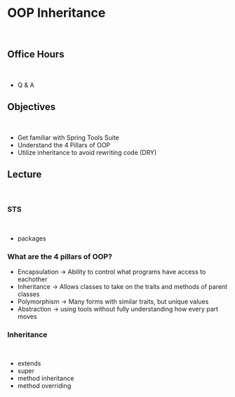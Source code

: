 # OOP Inheritance
​
## Office Hours
​
- Q & A
​
## Objectives
​
- Get familiar with Spring Tools Suite
- Understand the 4 Pillars of OOP
- Utilize inheritance to avoid rewriting code (DRY)
​
## Lecture
​
### STS
​
- packages
​
### What are the 4 pillars of OOP?
- Encapsulation -> Ability to control what programs have access to eachother
- Inheritance -> Allows classes to take on the traits and methods of parent classes
- Polymorphism -> Many forms with similar traits, but unique values
- Abstraction -> using tools without fully understanding how every part moves
​
### Inheritance
​
- extends
- super
- method inheritance
- method overriding
